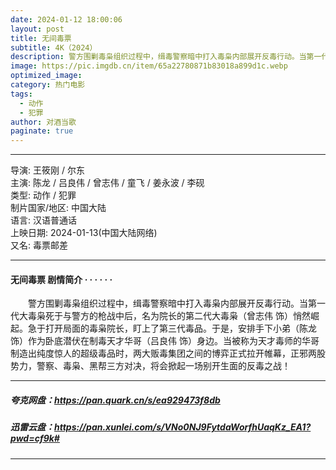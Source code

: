 ```yaml
---
date: 2024-01-12 18:00:06
layout: post
title: 无间毒票
subtitle: 4K（2024）
description: 警方围剿毒枭组织过程中，缉毒警察暗中打入毒枭内部展开反毒行动。当第一代大毒枭死于与警方的枪战中后，名为院长的第二代大毒枭（曾志伟 饰）悄然崛起。急于打开局面的毒枭院长，盯上了第三代毒品...
image: https://pic.imgdb.cn/item/65a22780871b83018a899d1c.webp
optimized_image: 
category: 热门电影
tags:
  - 动作
  - 犯罪
author: 对酒当歌
paginate: true
---
```

---

导演: 王筱刚 / 尔东  
主演: 陈龙 / 吕良伟 / 曾志伟 / 童飞 / 姜永波 / 李砚  
类型: 动作 / 犯罪  
制片国家/地区: 中国大陆  
语言: 汉语普通话  
上映日期: 2024-01-13(中国大陆网络)  
又名: 毒票邮差  

---

#### 无间毒票 剧情简介 · · · · · ·

　　警方围剿毒枭组织过程中，缉毒警察暗中打入毒枭内部展开反毒行动。当第一代大毒枭死于与警方的枪战中后，名为院长的第二代大毒枭（曾志伟 饰）悄然崛起。急于打开局面的毒枭院长，盯上了第三代毒品。于是，安排手下小弟（陈龙 饰）作为卧底潜伏在制毒天才华哥（吕良伟 饰）身边。当被称为天才毒师的华哥制造出纯度惊人的超级毒品时，两大贩毒集团之间的博弈正式拉开帷幕，正邪两股势力，警察、毒枭、黑帮三方对决，将会掀起一场别开生面的反毒之战！

---

##### 夸克网盘：<https://pan.quark.cn/s/ea929473f8db>

##### 迅雷云盘：<https://pan.xunlei.com/s/VNo0NJ9FytdaWorfhUaqKz_EA1?pwd=cf9k#>

---
